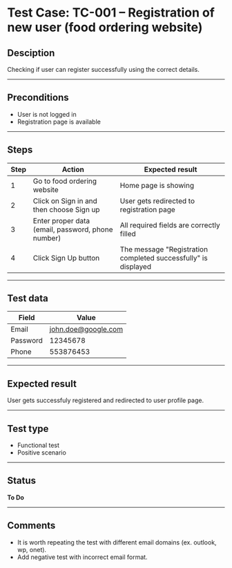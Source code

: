#  Test Case: TC-001 – Registration of new user (food ordering website)

##  Desciption
Checking if user can register successfully using the correct details.

---

##  Preconditions
- User is not logged in
- Registration page is available 

---

##  Steps

| Step | Action                                             | Expected result                                                |
|------|----------------------------------------------------|----------------------------------------------------------------|
| 1    | Go to food ordering website                        | Home page is showing                                           |
| 2    | Click on Sign in and then choose Sign up           | User gets redirected to registration page                      |
| 3    | Enter proper data (email, password, phone number)  | All required fields are correctly filled                       |
| 4    | Click Sign Up button                               | The message "Registration completed successfully" is displayed |


---

##  Test data

| Field        | Value                   |
|--------------|-------------------------|
| Email        | john.doe@google.com     |
| Password     | 12345678                |
| Phone        | 553876453               |

---

##  Expected result
User gets successfuly registered and redirected to user profile page. 

---

##  Test type
- Functional test
- Positive scenario

---

##  Status
**To Do**

---

##  Comments
- It is worth repeating the test with different email domains (ex. outlook, wp, onet).
- Add negative test with incorrect email format.